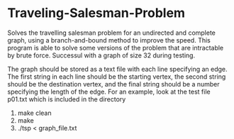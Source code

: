 # Traveling-Salesman-Problem

Solves the travelling salesman problem for an undirected and complete graph, using a branch-and-bound method to improve the speed. This program is able
to solve some versions of the problem that are intractable by brute force. Successul with a graph of size 32
during testing. 

The graph should be stored as a text file with each line specifying an edge. The first string in each line should be the starting vertex, the second string should be the destination vertex, and the final string should be a number specifying the length of the edge. For an example, look at the test file p01.txt which is included in the directory

1. make clean
2. make
3. ./tsp < graph_file.txt

